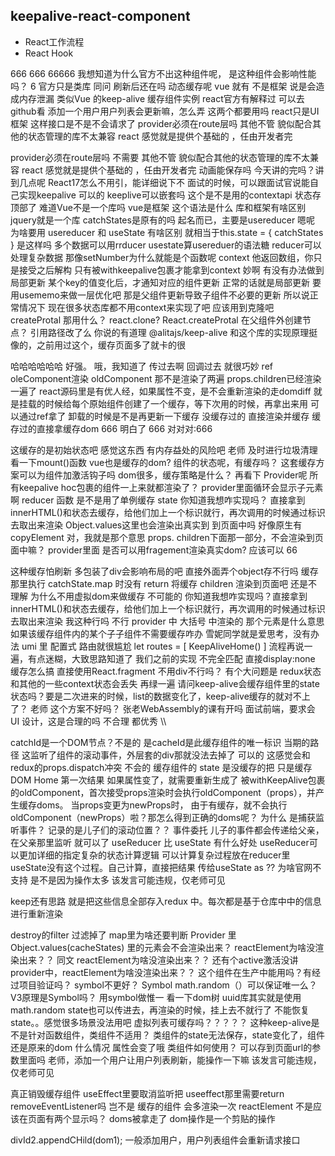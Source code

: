 ## keepalive-react-component
- React工作流程
- React Hook



666
666
66666
我想知道为什么官方不出这种组件呢， 是这种组件会影响性能吗？
6
官方只是类库
同问
刷新后还在吗
动态缓存呢
vue 就有
不是框架
说是会造成内存泄漏
类似Vue 的keep-alive 缓存组件实例
react官方有解释过 可以去github看
添加一个用户用户列表会更新嘛，怎么弄
这两个都要用吗
react只是UI框架
这样接口是不是不会请求了
provider必须在route层吗
其他不管
貌似配合其他的状态管理的库不太兼容
react 感觉就是提供个基础的 ，任由开发者完



provider必须在route层吗 不需要
其他不管
貌似配合其他的状态管理的库不太兼容
react 感觉就是提供个基础的 ，任由开发者完
动画能保存吗
今天讲的完吗？讲到几点呢
React17怎么不用引，能详细说下不
面试的时候，可以跟面试官说能自己实现keepalive  可以的
keeplive可以嵌套吗
这个是不是用的contextapi 状态存顶部了
难道Vue不是一个库吗
vue是框架
这个语法是什么
库和框架有啥区别
jquery就是一个库
catchStates是原有的吗
起名而已，主要是usereducer
嗯呢
为啥要用 usereducer 和 useState 有啥区别
就相当于this.state = { catchStates } 是这样吗
多个数据可以用rrducer
usestate算usereduer的语法糖
reducer可以处理复杂数据
那像setNumber为什么就能是个函数呢
context
他返回数组，你只是接受之后解构
只有被withkeepalive包裹才能拿到context
妙啊
有没有办法做到局部更新
某个key的值变化后，才通知对应的组件更新
正常的话就是局部更新
要用usememo来做一层优化吧
那是父组件更新导致子组件不必要的更新
所以说正常情况下
现在很多状态库都不用context来实现了吧
应该用到克隆吧
createProtal
那用什么？
react.clone?
React.createProtal
在父组件外创建节点？
引用路径改了么
你说的有道理
@alitajs/keep-alive  和这个库的实现原理挺像的，之前用过这个，缓存页面多了就卡的很



哈哈哈哈哈哈
好强。
哦，我知道了
传过去啊
回调过去
就很巧妙
ref
oleComponent渲染
oldComponent
那不是渲染了两遍   props.children已经渲染一遍了
react源码里是有优人经，如果属性不变，是不会重新渲染的走domdiff
就是挂载的时候给每个原始组件创建了一个缓存，等下次用的时候，再拿出来用
可以通过ref拿了
卸载的时候是不是再更新一下缓存
没缓存过的 直接渲染并缓存 缓存过的直接拿缓存dom
 666
明白了
666
对对对:666

这缓存的是初始状态吧
感觉这东西  有内存益处的风险吧  老师
及时进行垃圾清理
看一下mount()函数
vue也是缓存的dom?
组件的状态呢，有缓存吗？
这套缓存方案可以为组件加激活钩子吗
dom很多，缓存策略是什么？
再看下 Provider呢
所有keepalive hoc包裹的组件一上来就都渲染了？
provider里面循环会显示子元素啊
reducer 函数 是不是用了单例缓存 state
你知道我想咋实现吗？ 直接拿到innerHTML()和状态去缓存，给他们加上一个标识就行，再次调用的时候通过标识去取出来渲染
Object.values这里也会渲染出真实到 到页面中吗
好像原生有 copyElement
对，我就是那个意思
props. children下面那一部分，不会渲染到页面中嘛？
provider里面 是否可以用fragement渲染真实dom?
应该可以
66


这种缓存怕刷新
多包装了div会影响布局的吧
直接外面弄个object存不行吗
缓存那里执行 catchState.map 时没有 return 将缓存 children 渲染到页面吧
还是不理解  为什么不用虚拟dom来做缓存 不可能的
你知道我想咋实现吗？直接拿到innerHTML()和状态去缓存，给他们加上一个标识就行，再次调用的时候通过标识去取出来渲染
我这种行吗 不行
provider 中 大括号 中渲染的 那个元素是什么意思
如果该缓存组件内的某个子子组件不需要缓存咋办
雪妮同学就是爱思考，没有办法 
umi 里 配置式 路由就很尴尬
let routes = [
    KeepAliveHome()
]
流程再说一遍，有点迷糊，大致思路知道了
我们之前的实现 不完全匹配 直接display:none
缓存怎么搞
直接使用React.fragment 不用div不行吗？
有个大问题是 redux状态和其他的一些context状态会丢失
再绿一遍
请问keep-alive会缓存组件里的state状态吗？要是二次进来的时候，list的数据变化了，keep-alive缓存的就对不上了？
老师 这个方案不好吗？
张老WebAssembly的课有开吗
面试前端，要求会 UI 设计，这是合理的吗
不合理
都优秀
\\\




catchId是一个DOM节点？不是的 是cacheId是此缓存组件的唯一标识
当期的路径
这监听了组件的滚动事件，外层套的div那就没法去掉了 可以的
这感觉会和redux的props.dispatch冲突 不会的
缓存组件的 state 是没缓存的把 只是缓存DOM
Home 第一次结果 
如果属性变了，就需要重新生成了
被withKeepAlive包裹的oldComponent，首次接受props渲染时会执行oldComponent（props），并产生缓存doms。
当props变更为newProps时， 由于有缓存，就不会执行oldComponent（newProps）啦？那怎么得到正确的doms呢？
为什么 是捕获监听事件？  记录的是儿子们的滚动位置？？
事件委托
儿子的事件都会传递给父亲，在父亲那里监听 就可以了
useReducer 比 useState 有什么好处
useReducer可以更加详细的指定复杂的状态计算逻辑
可以计算复杂过程放在reducer里
useState没有这个过程。自己计算，直接把结果 传给useState
 as  ??
为啥官网不支持
是不是因为操作太多
该发言可能违规，仅老师可见


keep还有思路
就是把这些信息全部存入redux 中。每次都是基于仓库中中的信息进行重新渲染


destroy的filter 过滤掉了 map里为啥还要判断
Provider 里 Object.values(cacheStates) 里的元素会不会渲染出来？
reactElement为啥没渲染出来？？
同文 reactElement为啥没渲染出来？？
还有个active激活没讲
provider中，reactElement为啥没渲染出来？？
这个组件在生产中能用吗？有经过项目验证吗？
symbol不更好？
Symbol
math.random（）可以保证唯一么？
V3原理是Symbol吗？
用symbol做惟一
看一下dom树
uuid库其实就是使用math.random
state也可以传进去，再渲染的时候，挂上去不就行了
不能恢复state。。感觉很多场景没法用吧
虚拟列表可缓存吗？？？？？
这种keep-alive是不是针对函数组件，类组件不适用？ 类组件的state无法保存，state变化了，组件还是原来的dom
什么情况 属性会变了哦
类组件如何使用？
可以存到页面url的参数里面吗
老师，添加一个用户让用户列表刷新，能操作一下嘛
该发言可能违规，仅老师可见


真正销毁缓存组件 useEffect里要取消监听把
useeffect那里需要return removeEventListener吗
岂不是 缓存的组件 会多渲染一次
reactElement  不是应该在页面有两个显示吗？
doms被拿走了
dom操作是一个剪贴的操作
<div id=1><div>

<div id =2>
divId2.appendCHild(dom1);
一般添加用户，用户列表组件会重新请求接口

